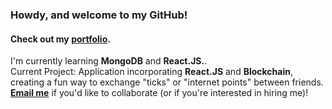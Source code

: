 ### Howdy, and welcome to my GitHub! 

#### Check out my [portfolio](http://trost.dev).

I'm currently learning **MongoDB** and **React.JS.**.  
Current Project: Application incorporating **React.JS** and **Blockchain**, creating a fun way to exchange "ticks" or "internet points" between friends.
[**Email me**](mailto:conrad@trost.dev?subject=[GitHub]) if you'd like to collaborate (or if you're interested in hiring me)!

<!--
**retro1967/retro1967** is a ✨ _special_ ✨ repository because its `README.md` (this file) appears on your GitHub profile.

Here are some ideas to get you started:

- 🔭 I’m currently working on ...
- 🌱 I’m currently learning ...
- 👯 I’m looking to collaborate on ...
- 🤔 I’m looking for help with ...
- 💬 Ask me about ...
- 📫 How to reach me: ...
- 😄 Pronouns: ...
- ⚡ Fun fact: ...
-->
